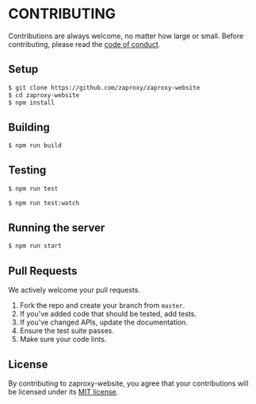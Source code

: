 # CONTRIBUTING

Contributions are always welcome, no matter how large or small. Before contributing,
please read the [code of conduct](https://github.com/zaproxy/.github/blob/master/.github/CODE_OF_CONDUCT.md).

## Setup

```sh
$ git clone https://github.com/zaproxy/zaproxy-website
$ cd zaproxy-website
$ npm install
```

## Building

```sh
$ npm run build
```

## Testing

```sh
$ npm run test
```

```sh
$ npm run test:watch
```

## Running the server

```sh
$ npm run start
```

## Pull Requests

We actively welcome your pull requests.

1. Fork the repo and create your branch from `master`.
2. If you've added code that should be tested, add tests.
3. If you've changed APIs, update the documentation.
4. Ensure the test suite passes.
5. Make sure your code lints.

## License

By contributing to zaproxy-website, you agree that your contributions will be licensed
under its [MIT license](LICENSE).
